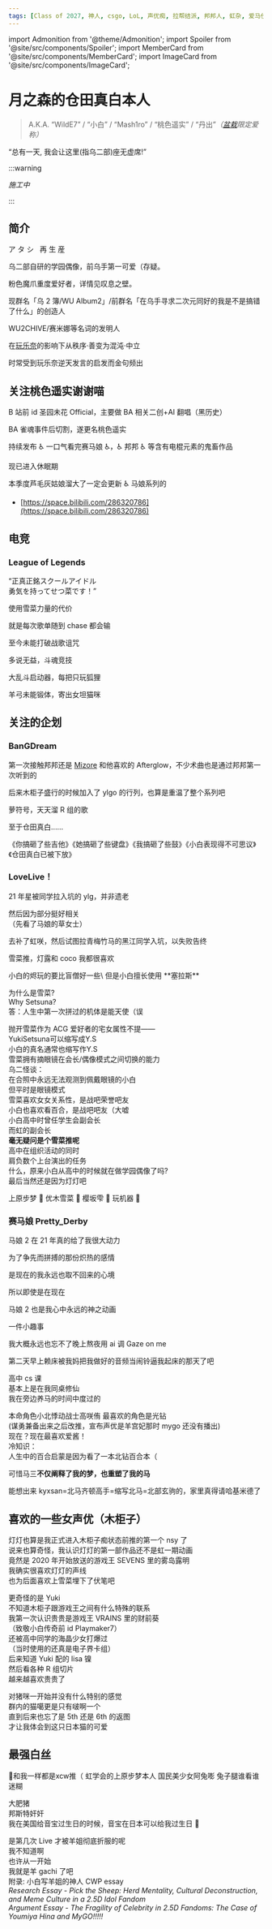 ```yaml
---
tags: [Class of 2027, 神人, csgo, LoL, 声优痴, 拉帮结派, 邦邦人, 虹杂, 爱马仕, 月丑, 车万众, 弓箭手, 森田あやみ后援团, 羁绊：完蛋啦三人组, 羁绊：五人转, 羁绊：黑白双煞, 羁绊：冰川双子, 羁绊：爱素, 羁绊：沪国聚会]
---
```


import Admonition from '@theme/Admonition';
import Spoiler from '@site/src/components/Spoiler';
import MemberCard from '@site/src/components/MemberCard';
import ImageCard from '@site/src/components/ImageCard';

# 月之森的仓田真白本人

> A.K.A. “WildE7” / “小白” / “Mash1ro” / “桃色遥实” / “丹出”_（<Spoiler>[盆栽](9999-绿色盆栽.md)</Spoiler>限定爱称）_

<Admonition type="info" icon="🧊" title="进条目啥都别说，先一起喊：">
  <span style={{ fontSize: '2rem', fontWeight: 'bold' }}>
    “总有一天, 我会让这里(指乌二部)座无虚席!”
  </span>
</Admonition>

<MemberCard
  name="月之森的仓田真白本人"
  subtitle="词条主角"
  avatar="https://lain.bgm.tv/pic/user/c/000/83/12/831297.jpg"
  link="https://bgm.tv/user/831297"
/>

:::warning

_施工中_

:::

## 简介

<Admonition type="danger" icon="🍅" title="舞台少女は日々進化中">
  <span style={{fontSize: '40px', fontWeight: 'bold'}}>ア</span>
  <span style={{fontSize: '36px', fontWeight: 'bold'}}>タ</span>
  <span style={{fontSize: '32px', fontWeight: 'bold'}}>シ</span>
  <span style={{fontSize: '32px', fontWeight: 'bold'}}>&nbsp;</span>
  <span style={{fontSize: '32px', fontWeight: 'bold'}}>再</span>
  <span style={{fontSize: '36px', fontWeight: 'bold'}}>生</span>
  <span style={{fontSize: '40px', fontWeight: 'bold'}}>産</span>
</Admonition>

乌二部自研的学园偶像，前乌手第一可爱（存疑。

粉色魔爪重度爱好者，详情见叹息之壁。

<ImageCard
  image="img/reality/叹息之壁.jpg"
  title="“传说中的叹息之壁”"
/>

现群名「乌 2 簿/WU Album2」/前群名「在乌手寻求二次元同好的我是不是搞错了什么」的创造人

WU2CHIVE/赛米娜等名词的发明人

在[玩乐奈](0018-玩乐奈.md)的影响下从秩序·善变为混沌·中立

时常受到玩乐奈逆天发言的启发而金句频出

<Tabs>
  <TabItem value="image-card-0" label="奏宝已乘Utruck去">
    <ImageCard
      image="img/reality/小白的木柜子.jpg"
      title="小白的木柜子"
    />
  </TabItem>

  <TabItem value="image-card-1" label="谷去台空痕自留">
     <ImageCard
       image="img/reality/魔爪柜子.jpg"
       title="未尝不是一种“留下爪痕”"
       link="https://bgm.tv/subject/431767"
    />
  </TabItem>
</Tabs>
      
## 关注桃色遥实谢谢喵

B 站前 id 圣园未花 Official，主要做 BA 相关二创+AI 翻唱（黑历史）

BA 雀魂事件后切割，遂更名桃色遥实

持续发布 ♿ 一口气看完赛马娘 ♿，♿ 邦邦 ♿ 等含有电棍元素的鬼畜作品

现已进入休眠期

本季度芦毛灰姑娘溜大了一定会更新 ♿ 马娘系列的

-   [https://space.bilibili.com/286320786](https://space.bilibili.com/286320786)

## 电竞

### League of Legends

<MemberCard
  name="YukiSetsuna"
  subtitle="战斗用id"
  avatar="https://avatars.cloudflare.steamstatic.com/6bb50873509bc7de854c5cadcc5e66c58c8a1d75_full.jpg"
  link="https://op.gg/lol/summoners/na/YukiSetsuna-WILDE">
“正真正銘スクールアイドル\
勇気を持ってせつ菜です！”
</MemberCard>

使用雪菜力量的代价

就是每次歌单随到 chase 都会输

至今未能打破战歌诅咒

多说无益，斗魂竞技

大乱斗启动器，每把只玩狐狸

羊弓未能锻体，寄出女坦猫咪


## 关注的企划

### BanGDream

第一次接触邦邦还是 [Mizore](0000-黑江真由.md) 和他喜欢的 Afterglow，不少术曲也是通过邦邦第一次听到的

后来木柜子盛行的时候加入了 ylgo 的行列，也算是重温了整个系列吧

萝符号，天天溜 R 组的歌

至于仓田真白……

<Admonition type="info" icon="🏹️" title="Copyright© 6657. All rights reserved.">

《你搞砸了些吉他》《她搞砸了些键盘》《我搞砸了些鼓》《小白表现得不可思议》《仓田真白已被下放》

</Admonition>

### LoveLive！

21 年星被同学拉入坑的 ylg，并非遗老

然后因为部分挺好相关\
（先看了马娘的草女士）

去补了虹咲，然后试图拉青梅竹马的黑江同学入坑，以失败告终

雪菜推，灯露和 coco 我都很喜欢

<Admonition type="danger" icon="⚠️" title="地狱警告">
<Spoiler>小白的烬玩的要比盲僧好一些</Spoiler>\
<Spoiler>但是小白擅长使用 **塞拉斯** </Spoiler>
</Admonition>

为什么是雪菜?\
Why Setsuna?\
答：人生中第一次拼过的机体是能天使（误

抛开雪菜作为 ACG 爱好者的宅女属性不提——\
YukiSetsuna可以缩写成Y.S\
小白的真名通常也缩写作Y.S\
雪菜拥有摘眼镜在会长/偶像模式之间切换的能力\
乌二怪谈：\
在合照中永远无法观测到佩戴眼镜的小白\
但平时是眼镜模式\
雪菜喜欢女女关系性，是战吧荣誉吧友\
小白也喜欢看百合，是战吧吧友（大嘘
<ImageCard
  image="/img/acgn/character/雪菜不无辜.jpg"
  title="雪菜只想回家看动画片"
  link="https://tieba.baidu.com/f?kw=%E5%A5%87%E8%BF%B9%E7%B4%AB"
  maxWidth="254px"
/>
\
小白高中时曾任学生会副会长\
而虹的副会长\
**毫无疑问是个雪菜推呢**\
高中在组织活动的同时\
肩负数个上台演出的任务\
<Spoiler>什么，原来小白从高中的时候就在做学园偶像了吗?</Spoiler>\
最后当然还是因为灯灯吧

<Admonition type="info" icon="🏹️" title="Copyright© 6657. All rights reserved.">

上原步梦 🥰 优木雪菜 🥰 樱坂雫 🥰 玩机器 🤮

</Admonition>

### 赛马娘 Pretty_Derby

马娘 2 在 21 年真的给了我很大动力

为了争先而拼搏的那份炽热的感情

是现在的我永远也取不回来的心境

所以即使是在现在

马娘 2 也是我心中永远的神之动画

一件小趣事

我大概永远也忘不了晚上熬夜用 ai 调 Gaze on me

第二天早上赖床被我妈把我做好的音频当闹铃逼我起床的那天了吧

高中 cs 课\
基本上是在我同桌修仙\
我在旁边养马的时间中度过的

本命角色小北<Spoiler>悸动战士高咲侑</Spoiler>
最喜欢的角色是光钻\
(谋勇兼备出来之后改推，宣布声优是羊宫妃那时 mygo 还没有播出)\
现在？现在最喜欢爱酱！
<ImageCard
  image="/img/acgn/character/Almond_Eye.jpg"
  title="提醒你不要熬夜学习的爱酱"
  maxWidth="360px"
/>
\
冷知识：\
人生中的百合启蒙是因为看了一本北钻百合本（

可惜马三**不仅阐释了我的梦，也重塑了我的马**

<Admonition type="info" icon="🏹️" title="Copyright© 6657. All rights reserved.">

能想出来 kyxsan=北马齐顿高手=缩写北马=北部玄驹的，家里真得请哈基米德了

</Admonition>

## 喜欢的一些女声优（木柜子）

<MemberCard
  name="♿楠木灯♿"
  subtitle="楠木灯……我的楠木灯[WDNMD]"
  avatar="https://pbs.twimg.com/profile_images/1833156286617468928/vFmpd0Wv_400x400.jpg"
  link="https://www.kusunokitomori.com/">
灯灯也算是我正式进入木柜子痴状态前推的第一个 nsy 了\
说来也算奇怪，我认识灯灯的第一部作品还不是虹一期动画\
竟然是 2020 年开始放送的游戏王 SEVENS 里的雾岛露明\
我确实很喜欢灯灯的声线\
也为后面喜欢上雪菜埋下了伏笔吧
</MemberCard>

<MemberCard
  name="🦜中岛由贵❄️"
  subtitle="yuki……"
  avatar="https://pbs.twimg.com/media/GeG_581a8AAQh0H?format=jpg&name=small"
  link="https://x.com/Yuki_Nakashim">
更奇怪的是 Yuki\
不知道木柜子跟游戏王之间有什么特殊的联系\
我第一次认识贵贵是游戏王 VRAINS 里的财前葵\
（致敬小白传奇前 id Playmaker7）\
还被高中同学的海晶少女打爆过\
（当时使用的还真是电子界卡组）\
后来知道 Yuki 配的 lisa 镍\
然后看各种 R 组切片\
越来越喜欢贵贵了
</MemberCard>

<MemberCard
  name="🐷青木阳菜🐱"
  subtitle="猪斯特咪咪"
  avatar="https://pbs.twimg.com/media/Gb7n7CVb0AAFe0L?format=jpg&name=large"
  link="https://x.com/aoki__hina">
对猪咪一开始并没有什么特别的感觉\
群内的猫噶更是只有啵啊一个\
直到后来也忘了是 5th 还是 6th 的返图\
才让我体会到这只日本猫的可爱
</MemberCard>

<MemberCard
  name="🐰大西亚玖璃🐰"
  subtitle="我兔爹"
  avatar="https://th.bing.com/th/id/OIP.Z1HRFBnYtA5fZehLmWSB6wAAAA?cb=iwc2&rs=1&pid=ImgDetMain"
  link="https://ancheri.co.jp/talent/aguri_onishi.html">
## 最强白丝
🐰和我一样都是xcw推（
虹学会的上原步梦本人
国民美少女阿兔嘭
兔子腿谁看谁迷糊
</MemberCard>

<MemberCard
  name="🇰🇷进藤天音🇰🇷"
  subtitle="近亲天音"
  avatar="https://pbs.twimg.com/media/GmF-pZpbcAEj1M8?format=jpg&name=large"
  link="https://x.com/amane_bushi">
大肥猪\
邦斯特奸奸\
我在美国给音宝过生日的时候，音宝在日本可以给我过生日 🥰
</MemberCard>


<MemberCard
  name="羊宫妃那"
  subtitle="1234，56789"
  avatar="https://pbs.twimg.com/profile_images/1476931410430619655/YmfCuXt4_400x400.jpg"
  link="https://x.com/Hina_Youmiya">
是第几次 Live 才被羊姐彻底折服的呢\
我不知道啊\
也许从一开始\
我就是羊 gachi 了吧\
附录: 小白写羊姐的神人 CWP essay\
_Research Essay - Pick the Sheep: Herd Mentality, Cultural Deconstruction, and Meme Culture in a 2.5D Idol Fandom_\
_Argument Essay - The Fragility of Celebrity in 2.5D Fandoms: The Case of Youmiya Hina and MyGO!!!!!_
</MemberCard>

